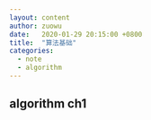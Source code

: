 ```yaml
---
layout: content
author: zuowu
date:   2020-01-29 20:15:00 +0800
title:  "算法基础"
categories: 
  - note
  - algorithm 
---
```


## algorithm ch1